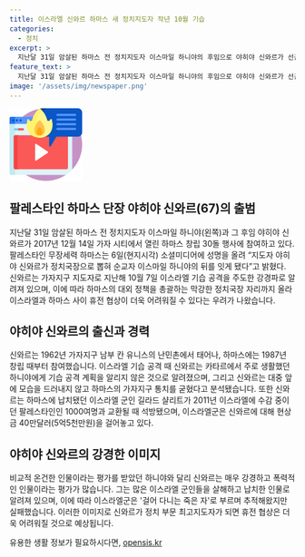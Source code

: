 ```yaml
---
title: 이스라엘 신와르 하마스 새 정치지도자 작년 10월 기습
categories:
  - 정치
excerpt: >
  지난달 31일 암살된 하마스 전 정치지도자 이스마일 하니야의 후임으로 야히야 신와르가 선출되었다. 하마스는 그의 선출을 성명을 통해 공식화했으며, 신와르는 약 1200명을 살해하고 250여명을 납치한 알아크사 홍수 작전을 계획한 인물로 알려져 있다. 전임 정치국장 하니야는 암살 당하기 전 이란 대통령 취임식에 참석하기 위해 테헤란을 방문했었으며, 신와르는 폭력적으로 평가되고 있는 인물이다. 그의 선출로 이스라엘과 하마스 사이 휴전 협상이 더욱 어려워질 것으로 예상된다.
feature_text: >
  지난달 31일 암살된 하마스 전 정치지도자 이스마일 하니야의 후임으로 야히야 신와르가 선출되었다. 하마스는 그의 선출을 성명을 통해 공식화했으며, 신와르는 약 1200명을 살해하고 250여명을 납치한 알아크사 홍수 작전을 계획한 인물로 알려져 있다. 전임 정치국장 하니야는 암살 당하기 전 이란 대통령 취임식에 참석하기 위해 테헤란을 방문했었으며, 신와르는 폭력적으로 평가되고 있는 인물이다. 그의 선출로 이스라엘과 하마스 사이 휴전 협상이 더욱 어려워질 것으로 예상된다.
image: '/assets/img/newspaper.png'
---
```


<p><img src="/assets/img/news.png" alt="rentncar 속보" /></p>

<h2 data-ke-size="size26">팔레스타인 하마스 단장 야히야 신와르(67)의 출범</h2>

<p data-ke-size="size16">지난달 31일 암살된 하마스 전 정치지도자 이스마일 하니야(왼쪽)과 그 후임 야히야 신와르가 2017년 12월 14일 가자 시티에서 열린 하마스 창립 30돌 행사에 참여하고 있다. 팔레스타인 무장세력 하마스는 6일(현지시각) 소셜미디어에 성명을 올려 “지도자 야히야 신와르가 정치국장으로 뽑혀 순교자 이스마일 하니야의 뒤를 잇게 됐다”고 밝혔다. 신와르는 가자지구 지도자로 지난해 10월 7일 이스라엘 기습 공격을 주도한 강경파로 알려져 있으며, 이에 따라 하마스의 대외 정책을 총괄하는 막강한 정치국장 자리까지 올라 이스라엘과 하마스 사이 휴전 협상이 더욱 어려워질 수 있다는 우려가 나왔습니다.</p>

<h2 data-ke-size="size26">야히야 신와르의 출신과 경력</h2>

<p data-ke-size="size16">신와르는 1962년 가자지구 남부 칸 유니스의 난민촌에서 태어나, 하마스에는 1987년 창립 때부터 참여했습니다. 이스라엘 기습 공격 때 신와르는 카타르에서 주로 생활했던 하니야에게 기습 공격 계획을 알리지 않은 것으로 알려졌으며, 그리고 신와르는 대중 앞에 모습을 드러내지 않고 하마스의 가자지구 통치를 굳혔다고 분석됐습니다. 또한 신와르는 하마스에 납치됐던 이스라엘 군인 길라드 샬리트가 2011년 이스라엘에 수감 중이던 팔레스타인인 1000여명과 교환될 때 석방됐으며, 이스라엘군은 신와르에 대해 현상금 40만달러(5억5천만원)을 걸어놓고 있다.</p>

<h2 data-ke-size="size26">야히야 신와르의 강경한 이미지</h2>

<p data-ke-size="size16">비교적 온건한 인물이라는 평가를 받았던 하니야와 달리 신와르는 매우 강경하고 폭력적인 인물이라는 평가가 많습니다. 그는 많은 이스라엘 군인들을 살해하고 납치한 인물로 알려져 있으며, 이에 따라 이스라엘군은 '걸어 다니는 죽은 자'로 부르며 추적해왔지만 실패했습니다. 이러한 이미지로 신와르가 정치 부문 최고지도자가 되면 휴전 협상은 더욱 어려워질 것으로 예상됩니다.</p>
유용한 생활 정보가 필요하시다면, <a href="https://opensis.kr" rel="dofollow">opensis.kr</a>


